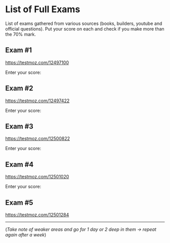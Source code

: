 # List of Full Exams

List of exams gathered from various sources (books, builders, youtube and official questions).
Put your score on each and check if you make more than the 70% mark.

## Exam #1

https://testmoz.com/12497100

Enter your score:

## Exam #2

https://testmoz.com/12497422

Enter your score:

## Exam #3

https://testmoz.com/12500822

Enter your score:

## Exam #4 

https://testmoz.com/12501020

Enter your score:

## Exam #5 

https://testmoz.com/12501284

---

(*Take note of weaker areas and go for 1 day or 2 deep in them &rarr; repeat again after a week*)